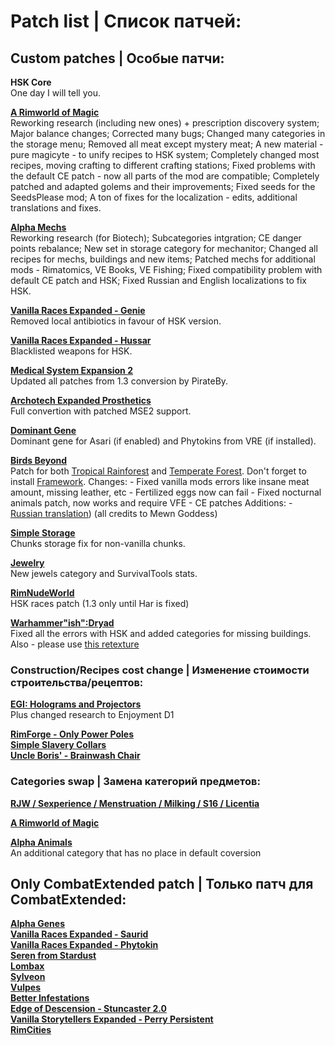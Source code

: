 # Patch list | Список патчей:

## Custom patches | Особые патчи:
**HSK Core**<br>
One day I will tell you.

**[A Rimworld of Magic](https://steamcommunity.com/sharedfiles/filedetails/?id=1201382956)**<br>
Reworking research (including new ones) + prescription discovery system;
Major balance changes;
Corrected many bugs;
Changed many categories in the storage menu;
Removed all meat except mystery meat;
A new material - pure magicyte - to unify recipes to HSK system;
Completely changed most recipes, moving crafting to different crafting stations;
Fixed problems with the default CE patch - now all parts of the mod are compatible;
Completely patched and adapted golems and their improvements;
Fixed seeds for the SeedsPlease mod;
A ton of fixes for the localization - edits, additional translations and fixes.

**[Alpha Mechs](https://steamcommunity.com/sharedfiles/filedetails/?id=2973169158)**<br>
Reworking research (for Biotech);
Subcategories intgration;
CE danger points rebalance;
New set in storage category for mechanitor;
Changed all recipes for mechs, buildings and new items;
Patched mechs for additional mods - Rimatomics, VE Books, VE Fishing;
Fixed compatibility problem with default CE patch and HSK;
Fixed Russian and English localizations to fix HSK.

**[Vanilla Races Expanded - Genie](https://steamcommunity.com/sharedfiles/filedetails/?id=2901424072)**<br>
Removed local antibiotics in favour of HSK version.

**[Vanilla Races Expanded - Hussar](https://steamcommunity.com/sharedfiles/filedetails/?id=2893586390)**<br>
Blacklisted weapons for HSK.

**[Medical System Expansion 2](https://steamcommunity.com/sharedfiles/filedetails/?id=2056706586)**<br>
Updated all patches from 1.3 conversion by PirateBy.

**[Archotech Expanded Prosthetics](https://steamcommunity.com/sharedfiles/filedetails/?id=1467604976)**<br>
Full convertion with patched MSE2 support.

**[Dominant Gene](https://steamcommunity.com/sharedfiles/filedetails/?id=2884110898)**<br>
Dominant gene for Asari (if enabled) and Phytokins from VRE (if installed).

**[Birds Beyond](https://steamcommunity.com/sharedfiles/filedetails/?id=2889889049)**<br>
Patch for both [Tropical Rainforest](https://steamcommunity.com/sharedfiles/filedetails/?id=2794752505) and [Temperate Forest](https://steamcommunity.com/sharedfiles/filedetails/?id=2591791695). Don't forget to install [Framework](https://steamcommunity.com/sharedfiles/filedetails/?id=2889889049).
  Changes:
    - Fixed vanilla mods errors like insane meat amount, missing leather, etc
    - Fertilized eggs now can fail
    - Fixed nocturnal animals patch, now works and require VFE
    - CE patches
  Additions:
    - [Russian translation](https://steamcommunity.com/sharedfiles/filedetails/?id=2950642433)) (all credits to Mewn Goddess)

**[Simple Storage](https://discord.com/channels/272340793174392832/1063821520423633016)**<br>
Chunks storage fix for non-vanilla chunks.

**[Jewelry](https://discord.com/channels/272340793174392832/1061698507720900768)**<br>
New jewels category and SurvivalTools stats.

**[RimNudeWorld](https://discord.com/channels/374305025486225409/374778646432448530)**<br>
HSK races patch (1.3 only until Har is fixed)

**[Warhammer"ish":Dryad](https://steamcommunity.com/workshop/filedetails/?id=2958123708)**<br>
Fixed all the errors with HSK and added categories for missing buildings. Also - please use [this retexture](https://steamcommunity.com/sharedfiles/filedetails/?id=2678376745)

### Construction/Recipes cost change | Изменение стоимости строительства/рецептов: 

**[EGI: Holograms and Projectors](https://steamcommunity.com/sharedfiles/filedetails/?id=2979598490)**<br>
Plus changed research to Enjoyment D1

**[RimForge - Only Power Poles](https://steamcommunity.com/sharedfiles/filedetails/?id=2507086460)**<br>
**[Simple Slavery Collars](https://steamcommunity.com/sharedfiles/filedetails/?id=2557274194)**<br>
**[Uncle Boris' - Brainwash Chair](https://steamcommunity.com/sharedfiles/filedetails/?id=2885223720)**<br>

### Categories swap | Замена категорий предметов: 
**[RJW / Sexperience / Menstruation / Milking / S16 / Licentia](https://discord.com/channels/374305025486225409/374778646432448530)**<br>

**[A Rimworld of Magic](https://discord.com/channels/272340793174392832/875750742684749844/980463459189809222)**<br>

**[Alpha Animals](https://discord.com/channels/272340793174392832/1070441231773093998)**<br>
An additional category that has no place in default coversion

## Only CombatExtended patch | Только патч для CombatExtended:

**[Alpha Genes](https://steamcommunity.com/sharedfiles/filedetails/?id=2891845502)**<br>
**[Vanilla Races Expanded - Saurid](https://steamcommunity.com/sharedfiles/filedetails/?id=2880990495)**<br>
**[Vanilla Races Expanded - Phytokin](https://steamcommunity.com/sharedfiles/filedetails/?id=2927323805)**<br>
**[Seren from Stardust](https://steamcommunity.com/sharedfiles/filedetails/?id=2704627783)**<br>
**[Lombax](https://steamcommunity.com/sharedfiles/filedetails/?id=2384986421)**<br>
**[Sylveon](https://steamcommunity.com/sharedfiles/filedetails/?id=2800815182)**<br>
**[Vulpes](https://steamcommunity.com/sharedfiles/filedetails/?id=2174717519)**<br>
**[Better Infestations](https://steamcommunity.com/sharedfiles/filedetails/?id=1319614331)**<br>
**[Edge of Descension - Stuncaster 2.0](https://steamcommunity.com/sharedfiles/filedetails/?id=1319614331)**<br>
**[Vanilla Storytellers Expanded - Perry Persistent](https://steamcommunity.com/sharedfiles/filedetails/?id=2149702069)**<br>
**[RimCities](https://steamcommunity.com/sharedfiles/filedetails/?id=1775170117)**<br>